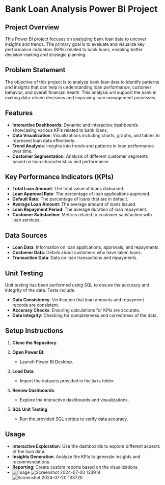 

# Bank Loan Analysis Power BI Project

## Project Overview

This Power BI project focuses on analyzing bank loan data to uncover insights and trends. The primary goal is to evaluate and visualize key performance indicators (KPIs) related to bank loans, enabling better decision-making and strategic planning.

## Problem Statement

The objective of this project is to analyze bank loan data to identify patterns and insights that can help in understanding loan performance, customer behavior, and overall financial health. This analysis will support the bank in making data-driven decisions and improving loan management processes.

## Features

- **Interactive Dashboards**: Dynamic and interactive dashboards showcasing various KPIs related to bank loans.
- **Data Visualization**: Visualizations including charts, graphs, and tables to represent loan data effectively.
- **Trend Analysis**: Insights into trends and patterns in loan performance over time.
- **Customer Segmentation**: Analysis of different customer segments based on loan characteristics and performance.

## Key Performance Indicators (KPIs)

- **Total Loan Amount**: The total value of loans disbursed.
- **Loan Approval Rate**: The percentage of loan applications approved.
- **Default Rate**: The percentage of loans that are in default.
- **Average Loan Amount**: The average amount of loans issued.
- **Loan Repayment Period**: The average duration of loan repayment.
- **Customer Satisfaction**: Metrics related to customer satisfaction with loan services.

## Data Sources

- **Loan Data**: Information on loan applications, approvals, and repayments.
- **Customer Data**: Details about customers who have taken loans.
- **Transaction Data**: Data on loan transactions and repayments.

## Unit Testing

Unit testing has been performed using SQL to ensure the accuracy and integrity of the data. Tests include:

- **Data Consistency**: Verification that loan amounts and repayment records are consistent.
- **Accuracy Checks**: Ensuring calculations for KPIs are accurate.
- **Data Integrity**: Checking for completeness and correctness of the data.

## Setup Instructions

1. **Clone the Repository**:

2. **Open Power BI**:
   - Launch Power BI Desktop.

3. **Load Data**:
   - Import the datasets provided in the `Data` folder.

4. **Review Dashboards**:
   - Explore the interactive dashboards and visualizations.

5. **SQL Unit Testing**:
   - Run the provided SQL scripts to verify data accuracy.

## Usage

- **Interactive Exploration**: Use the dashboards to explore different aspects of the loan data.
- **Insights Generation**: Analyze the KPIs to generate insights and recommendations.
- **Reporting**: Create custom reports based on the visualizations.
- ![image](https://github.com/user-attachments/assets/9e5f7c05-540d-4cbc-b12f-97dbc6a244a1)
![Screenshot 2024-07-20 133914](https://github.com/user-attachments/assets/418b0e4e-e05f-4b06-a191-df25dd507401)
![Screenshot 2024-07-20 133720](https://github.com/user-attachments/assets/833e66c4-d326-4af7-9b95-e7a21b744d4e)




